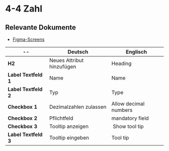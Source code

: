 # 4-4 Zahl

## Relevante Dokumente

* [Figma-Screens](https://www.figma.com/file/ObpEGoczbPSUsnoH7aPFLbdy/Workflow-Generator-Screens?node-id=455%3A7096)

-- | Deutsch | Englisch
---|---|---
**H2** | Neues Attribut hinzufügen | Heading
**Label Textfeld 1** | Name | Name
**Label Textfeld 2** | Typ | Type
**Checkbox 1** | Dezimalzahlen zulassen | Allow decimal numbers
**Checkbox 2** | Pflichtfeld | mandatory field
**Checkbox 3** | Tooltip anzeigen | Show tool tip
**Label Textfeld 3** | Tooltip eingeben | Tool tip
